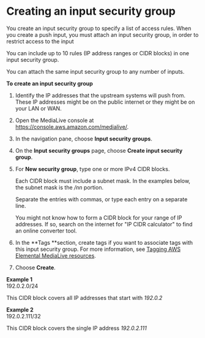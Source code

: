 # Creating an input security group<a name="create-input-security-groups"></a>

You create an input security group to specify a list of access rules\. When you create a push input, you must attach an input security group, in order to restrict access to the input

You can include up to 10 rules \(IP address ranges or CIDR blocks\) in one input security group\.

You can attach the same input security group to any number of inputs\.

**To create an input security group**

1. Identify the IP addresses that the upstream systems will push from\. These IP addresses might be on the public internet or they might be on your LAN or WAN\.

1. Open the MediaLive console at [https://console\.aws\.amazon\.com/medialive/](https://console.aws.amazon.com/medialive/)\.

1. In the navigation pane, choose **Input security groups**\. 

1. On the **Input security groups** page, choose **Create input security group**\. 

1. For **New security group**, type one or more IPv4 CIDR blocks\. 

   Each CIDR block must include a subnet mask\. In the examples below, the subnet mask is the */nn* portion\. 

   Separate the entries with commas, or type each entry on a separate line\. 

   You might not know how to form a CIDR block for your range of IP addresses\. If so, search on the internet for "IP CIDR calculator" to find an online converter tool\.

1. In the **Tags **section, create tags if you want to associate tags with this input security group\. For more information, see [Tagging AWS Elemental MediaLive resources](tagging.md)\.

1. Choose **Create**\.

**Example 1**  
192\.0\.2\.0/24

This CIDR block covers all IP addresses that start with *192\.0\.2*

**Example 2**  
192\.0\.2\.111/32

This CIDR block covers the single IP address *192\.0\.2\.111*